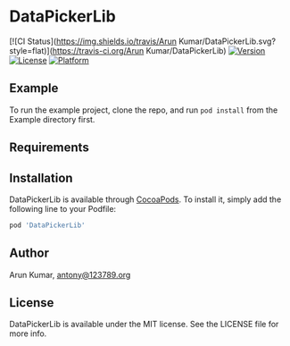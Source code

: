 # DataPickerLib

[![CI Status](https://img.shields.io/travis/Arun Kumar/DataPickerLib.svg?style=flat)](https://travis-ci.org/Arun Kumar/DataPickerLib)
[![Version](https://img.shields.io/cocoapods/v/DataPickerLib.svg?style=flat)](https://cocoapods.org/pods/DataPickerLib)
[![License](https://img.shields.io/cocoapods/l/DataPickerLib.svg?style=flat)](https://cocoapods.org/pods/DataPickerLib)
[![Platform](https://img.shields.io/cocoapods/p/DataPickerLib.svg?style=flat)](https://cocoapods.org/pods/DataPickerLib)

## Example

To run the example project, clone the repo, and run `pod install` from the Example directory first.

## Requirements

## Installation

DataPickerLib is available through [CocoaPods](https://cocoapods.org). To install
it, simply add the following line to your Podfile:

```ruby
pod 'DataPickerLib'
```

## Author

Arun Kumar, antony@123789.org

## License

DataPickerLib is available under the MIT license. See the LICENSE file for more info.
